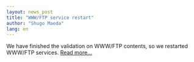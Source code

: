 ```yaml
---
layout: news_post
title: "WWW/FTP service restart"
author: "Shugo Maeda"
lang: en
---
```


We have finished the validation on WWW/FTP contents, so we restarted
WWW/FTP services. [Read
more…](/en/news/2004/06/15/wwwftp-service-restart/a/)

